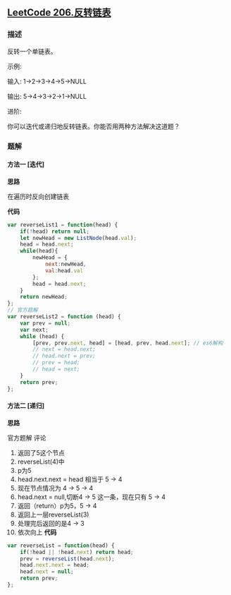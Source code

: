 ## [LeetCode 206.反转链表](https://leetcode-cn.com/problems/reverse-linked-list/)
### 描述

反转一个单链表。

示例:

输入: 1->2->3->4->5->NULL

输出: 5->4->3->2->1->NULL

进阶:

你可以迭代或递归地反转链表。你能否用两种方法解决这道题？

### 题解

#### 方法一 [迭代]
**思路**

在遍历时反向创建链表

**代码**

```Javascript 
var reverseList1 = function(head) {
    if(!head) return null;
    let newHead = new ListNode(head.val);
    head = head.next;
    while(head){
        newHead = {
            next:newHead,
            val:head.val
        };
        head = head.next;
    }
    return newHead;
};
// 官方题解
var reverseList2 = function (head) {
    var prev = null;
    var next;
    while (head) {
        [prev, prev.next, head] = [head, prev, head.next]; // es6解构
        // next = head.next;
        // head.next = prev;
        // prev = head;
        // head = next;
    }
    return prev;
};
```
#### 方法二  [递归]
**思路**

官方题解
评论
  1. 返回了5这个节点
  2. reverseList(4)中
  3. p为5
  4. head.next.next = head 相当于 5 -> 4
  5. 现在节点情况为 4 -> 5 -> 4
  6. head.next = null,切断4 -> 5 这一条，现在只有 5 -> 4
  7. 返回（return）p为5，5 -> 4
  8. 返回上一层reverseList(3)
  9. 处理完后返回的是4 -> 3
  10. 依次向上
**代码**
```Javascript
var reverseList = function(head) {
    if(!head || !head.next) return head;
    prev = reverseList(head.next);
    head.next.next = head;
    head.next = null;
    return prev;
};
```